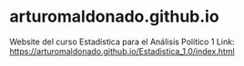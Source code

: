 # arturomaldonado.github.io
Website del curso Estadística para el Análisis Político 1
Link: https://arturomaldonado.github.io/Estadistica_1.0/index.html
